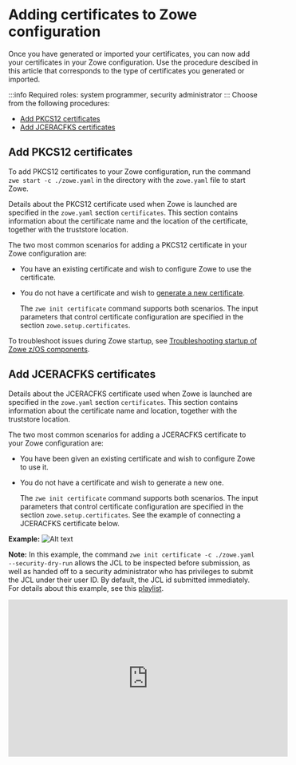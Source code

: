 # Adding certificates to Zowe configuration

Once you have generated or imported your certificates, you can now add your certificates in your Zowe configuration. Use the procedure descibed in this article that corresponds to the type of certificates you generated or imported.

:::info Required roles: system programmer, security administrator
:::
Choose from the following procedures:

- [Add PKCS12 certificates](#use-pkcs12-certificates)
- [Add JCERACFKS certificates](#use-jceracfks-certificates)

## Add PKCS12 certificates

To add PKCS12 certificates to your Zowe configuration, run the command `zwe start -c ./zowe.yaml` in the directory with the `zowe.yaml` file to start Zowe.

Details about the PKCS12 certificate used when Zowe is launched are specified in the `zowe.yaml` section `certificates`. This section contains information about the certificate name and the location of the certificate, together with the truststore location.

The two most common scenarios for adding a PKCS12 certificate in your Zowe configuration are:

* You have an existing certificate and wish to configure Zowe to use the certificate.
* You do not have a certificate and wish to [generate a new certificate](./generate-certificates.md).  

  The `zwe init certificate` command supports both scenarios. The input parameters that control certificate configuration are specified in the section `zowe.setup.certificates`.

To troubleshoot issues during Zowe startup, see [Troubleshooting startup of Zowe z/OS components](https://docs.zowe.org/stable/troubleshoot/troubleshoot-zos-startup).

## Add JCERACFKS certificates

Details about the JCERACFKS certificate used when Zowe is launched are specified in the `zowe.yaml` section `certificates`. This section contains information about the certificate name and location, together with the truststore location.  

The two most common scenarios for adding a JCERACFKS certificate to your Zowe configuration are:

* You have been given an existing certificate and wish to configure Zowe to use it.
* You do not have a certificate and wish to generate a new one.

  The `zwe init certificate` command supports both scenarios. The input parameters that control certificate configuration are specified in the section `zowe.setup.certificates`. See the example of connecting a JCERACFKS certificate below.

**Example:**
![Alt text](../images/certificates/connect-JCERACFKS.png)

**Note:**
In this example, the command `zwe init certificate -c ./zowe.yaml --security-dry-run` allows the JCL to be inspected before submission, as well as handed off to a security administrator who has privileges to submit the JCL under their user ID. By default, the JCL id submitted immediately. For details about this example, see this [playlist](https://youtube.com/playlist?list=PL8REpLGaY9QEHLNA81DRgGqWcgOYC0PDX).

<iframe width="560" height="315" src="https://www.youtube.com/embed/videoseries?list=PL8REpLGaY9QEHLNA81DRgGqWcgOYC0PDX" title="YouTube video player" frameborder="0" allow="accelerometer; autoplay; clipboard-write; encrypted-media; gyroscope; picture-in-picture; web-share" allowfullscreen></iframe>
